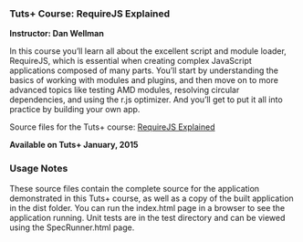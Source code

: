 ### Tuts+ Course: RequireJS Explained
**Instructor: Dan Wellman**

In this course you’ll learn all about the excellent script and module loader, RequireJS, which is essential when creating complex JavaScript applications composed of many parts. You’ll start by understanding the basics of working with modules and plugins, and then move on to more advanced topics like testing AMD modules, resolving circular dependencies, and using the r.js optimizer. And you’ll get to put it all into practice by building your own app.

Source files for the Tuts+ course: [RequireJS Explained](https://code.tutsplus.com/courses)

**Available on Tuts+ January, 2015**

### Usage Notes

These source files contain the complete source for the application demonstrated in this Tuts+ course, as well as a copy of the built application in the dist folder. You can run the index.html page in a browser to see the application running. Unit tests are in the test directory and can be viewed using the SpecRunner.html page.


